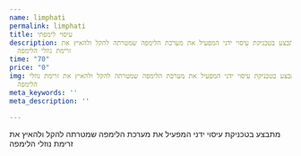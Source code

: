 ```yaml
---
name: limphati
permalink: limphati
title: עיסוי לימפתי
description: מתבצע בטכניקת עיסוי ידני המפעיל את מערכת הלימפה שמטרתה להקל ולהאיץ את
  זרימת נוזלי הלימפה
time: "70"
price: "0"
img: מתבצע בטכניקת עיסוי ידני המפעיל את מערכת הלימפה שמטרתה להקל ולהאיץ את זרימת נוזלי
  הלימפה
meta_keywords: ''
meta_description: ''

---
```

מתבצע בטכניקת עיסוי ידני המפעיל את מערכת הלימפה שמטרתה להקל ולהאיץ את זרימת נוזלי הלימפה